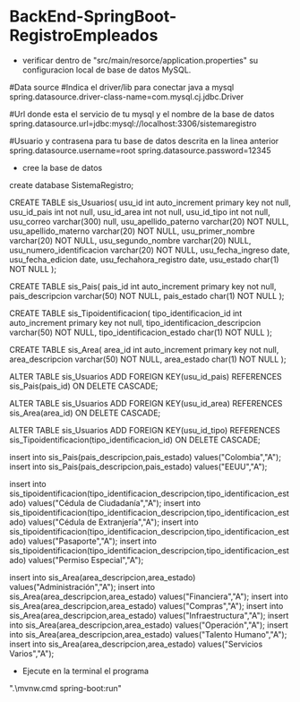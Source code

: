 # BackEnd-SpringBoot-RegistroEmpleados

- verificar dentro de "src/main/resorce/application.properties"  su configuracion local de base de datos MySQL.

#Data source
#Indica el driver/lib para conectar java a mysql
spring.datasource.driver-class-name=com.mysql.cj.jdbc.Driver

#Url donde esta el servicio de tu mysql y el nombre de la base de datos
spring.datasource.url=jdbc:mysql://localhost:3306/sistemaregistro

#Usuario y contrasena para tu base de datos descrita en la linea anterior
spring.datasource.username=root
spring.datasource.password=12345

- cree la base de datos 

create database SistemaRegistro;

CREATE TABLE sis_Usuarios(
	usu_id int auto_increment primary key not null,
	usu_id_pais int not null,
    usu_id_area int not null,
    usu_id_tipo int not null,
    usu_correo varchar(300) null,
	usu_apellido_paterno varchar(20) NOT NULL,
    usu_apellido_materno varchar(20) NOT NULL,
    usu_primer_nombre varchar(20) NOT NULL,
    usu_segundo_nombre varchar(20)  NULL,
    usu_numero_identificacion varchar(20) NOT NULL,
    usu_fecha_ingreso date,
    usu_fecha_edicion date,
    usu_fechahora_registro date,
	usu_estado char(1) NOT NULL
 );
 
 CREATE TABLE sis_Pais(
	pais_id int auto_increment primary key not null,
	pais_descripcion varchar(50) NOT NULL,
	pais_estado char(1) NOT NULL
 );
 
 CREATE TABLE sis_Tipoidentificacion(
	tipo_identificacion_id int auto_increment primary key not null,
	tipo_identificacion_descripcion varchar(50) NOT NULL,
	tipo_identificacion_estado char(1) NOT NULL
 );
 
  CREATE TABLE sis_Area(
	area_id int auto_increment primary key not null,
	area_descripcion varchar(50) NOT NULL,
	area_estado char(1) NOT NULL
 );
 
ALTER TABLE sis_Usuarios ADD FOREIGN KEY(usu_id_pais) 
REFERENCES sis_Pais(pais_id) ON DELETE CASCADE;

ALTER TABLE sis_Usuarios ADD FOREIGN KEY(usu_id_area) 
REFERENCES sis_Area(area_id) ON DELETE CASCADE;

ALTER TABLE sis_Usuarios ADD FOREIGN KEY(usu_id_tipo) 
REFERENCES sis_Tipoidentificacion(tipo_identificacion_id) ON DELETE CASCADE;


insert into sis_Pais(pais_descripcion,pais_estado) values("Colombia","A");
insert into sis_Pais(pais_descripcion,pais_estado) values("EEUU","A");

insert into sis_tipoidentificacion(tipo_identificacion_descripcion,tipo_identificacion_estado) values("Cédula de Ciudadanía","A");
insert into sis_tipoidentificacion(tipo_identificacion_descripcion,tipo_identificacion_estado) values("Cédula de Extranjería","A");
insert into sis_tipoidentificacion(tipo_identificacion_descripcion,tipo_identificacion_estado) values("Pasaporte","A");
insert into sis_tipoidentificacion(tipo_identificacion_descripcion,tipo_identificacion_estado) values("Permiso Especial","A");

insert into sis_Area(area_descripcion,area_estado) values("Administración","A");
insert into sis_Area(area_descripcion,area_estado) values("Financiera","A");
insert into sis_Area(area_descripcion,area_estado) values("Compras","A");
insert into sis_Area(area_descripcion,area_estado) values("Infraestructura","A");
insert into sis_Area(area_descripcion,area_estado) values("Operación","A");
insert into sis_Area(area_descripcion,area_estado) values("Talento Humano","A");
insert into sis_Area(area_descripcion,area_estado) values("Servicios Varios","A");


- Ejecute en la terminal el programa

 ".\mvnw.cmd spring-boot:run"
 
 
